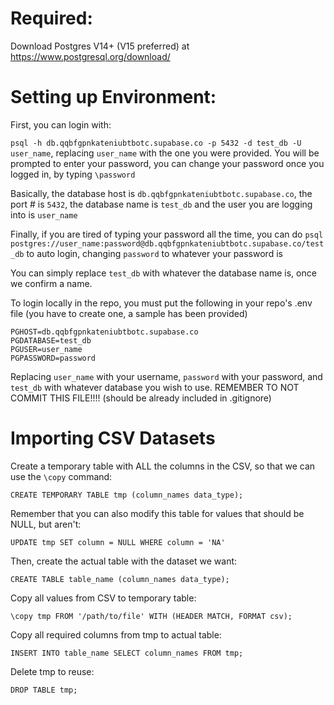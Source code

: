 # Required:
Download Postgres V14+ (V15 preferred) at https://www.postgresql.org/download/

# Setting up Environment:
First, you can login with:

`psql -h db.qqbfgpnkateniubtbotc.supabase.co -p 5432 -d test_db -U user_name`, replacing `user_name` with the one you were provided.
You will be prompted to enter your password, you can change your password once you logged in, by typing `\password`

Basically, the database host is `db.qqbfgpnkateniubtbotc.supabase.co`, the port # is `5432`, the database name is `test_db` and the user you are logging into is `user_name`

Finally, if you are tired of typing your password all the time, you can do
`psql postgres://user_name:password@db.qqbfgpnkateniubtbotc.supabase.co/test_db` to auto login, changing `password` to whatever your password is

You can simply replace `test_db` with whatever the database name is, once we confirm a name.

To login locally in the repo, you must put the following in your repo's .env file (you have to create one, a sample has been provided)
```
PGHOST=db.qqbfgpnkateniubtbotc.supabase.co
PGDATABASE=test_db
PGUSER=user_name
PGPASSWORD=password
```
Replacing `user_name` with your username, `password` with your password, and `test_db` with whatever database you wish to use. REMEMBER TO NOT COMMIT THIS FILE!!!! (should be already included in .gitignore)

# Importing CSV Datasets
Create a temporary table with ALL the columns in the CSV, so that we can use the `\copy` command:
```
CREATE TEMPORARY TABLE tmp (column_names data_type);
```
Remember that you can also modify this table for values that should be NULL, but aren't:
```
UPDATE tmp SET column = NULL WHERE column = 'NA'
```
Then, create the actual table with the dataset we want:
```
CREATE TABLE table_name (column_names data_type);
```
Copy all values from CSV to temporary table:
```
\copy tmp FROM '/path/to/file' WITH (HEADER MATCH, FORMAT csv);
```
Copy all required columns from tmp to actual table:
```
INSERT INTO table_name SELECT column_names FROM tmp;
```
Delete tmp to reuse:
```
DROP TABLE tmp;
```
